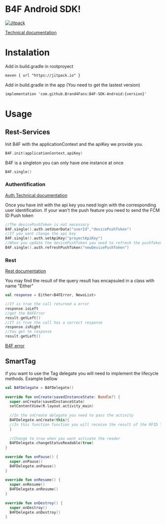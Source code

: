 
# B4F Android SDK!

[![Jitpack](https://jitpack.io/v/Brand4Fans/B4FSDK-Android.svg)](https://jitpack.io/#Brand4Fans/B4FSDK-Android)

[Technical documentation](https://bitbucket.org/baturamobile/b4f-sdk-android/src/master/)

# Instalation

Add  in build.gradle in rootproyect
```xml
maven { url "https://jitpack.io" }
```

Add in build.gradle in the app (You need to get the lastest version)
```xml
implementation 'com.github.Brand4Fans:B4F-SDK-Android:{version}'
```

# Usage

## Rest-Services
Init B4F with the applicationContext and the apiKey we provide you. 
```kotlin
B4F.init(applicationContext,apiKey)
```

B4F is a singleton you can only have one instance at once

```kotlin
B4F.single()
```

### Authentification
[Auth Technical documentation](https://appB4F.github.io/B4FSDK-Android/B4F-library/com.batura.B4Flibrary.rest/-auth/index.html)

Once you have init with the api key you need login with the corresponding user identification. If your wan't the push feature you need to send the FCM ID Push token
```kotlin
//The devicePushToken is not necessary
B4F.single().auth.setUserData("userId","devicePushToken")  
//If you want change the api key
B4F.single().auth.setApiKey("proyectApiKey")  
//When you update the devicePushToken you need to refresh the pushToken
B4F.single().auth.refreshPushToken("newDevicePushToken")
```

### Rest 

[Rest documentation](https://appB4F.github.io/B4FSDK-Android/B4F-library/com.batura.B4Flibrary.rest/index.html
)

You may find the result of the query result has encapsuled in a class with name "Either"
```kotlin
val response = Either<B4FError, NewsList>

//If is true the call returned a error
response.isLeft  
//get the B4FError
result.getLeft()
//If is true the call has a correct response
response.isRight
//You get te response
result.getLeft()
```
[B4F error](https://appB4F.github.io/B4FSDK-Android/B4F-library/com.batura.B4Flibrary.rest.error/-B4F-error/index.html)

## SmartTag
if you want to use the Tag delegate  you will  need to implement the lifecycle methods. 
Example bellow
```kotlin
val B4FDelegate = B4FDelegate()
  
override fun onCreate(savedInstanceState: Bundle?) {  
  super.onCreate(savedInstanceState)  
  setContentView(R.layout.activity_main)  
  
  //In the onCreate delegate you need to pass the activity
  B4FDelegate.onCreate(this){
  //In this function function you will receive the result of the RFID TAG  
  }  
  
  //Change to true when you want activate the reader  
  B4FDelegate.changeStatusReadable(true)
}  
  
override fun onPause() {  
  super.onPause()  
  B4FDelegate.onPause()
}  
  
override fun onResume() {  
  super.onResume()  
  B4FDelegate.onResume()
}  
  
override fun onDestroy() {  
  super.onDestroy()  
  B4FDelegate.onDestroy()
}
```
